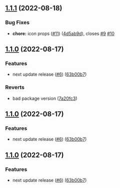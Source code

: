 ## [1.1.1](https://github.com/Walidoux/react-ios15-icons/compare/v1.1.0...v1.1.1) (2022-08-18)


### Bug Fixes

* **chore:** icon props ([#11](https://github.com/Walidoux/react-ios15-icons/issues/11)) ([4d5ab9d](https://github.com/Walidoux/react-ios15-icons/commit/4d5ab9d171604d291bd39967ad1964a5883aeeee)), closes [#9](https://github.com/Walidoux/react-ios15-icons/issues/9) [#10](https://github.com/Walidoux/react-ios15-icons/issues/10)

## [1.1.0](https://github.com/Walidoux/react-ios15-icons/compare/v1.0.0...v1.1.0) (2022-08-17)


### Features

* next update release ([#6](https://github.com/Walidoux/react-ios15-icons/issues/6)) ([63b00b7](https://github.com/Walidoux/react-ios15-icons/commit/63b00b7c8b8f4b98015681ed76b1de9e0eb07f70))


### Reverts

* bad package version ([7a20fc3](https://github.com/Walidoux/react-ios15-icons/commit/7a20fc3b8adf505a1989982565b1a711380b5aad))

## [1.1.0](https://github.com/Walidoux/react-ios15-icons/compare/v1.0.0...v1.1.0) (2022-08-17)


### Features

* next update release ([#6](https://github.com/Walidoux/react-ios15-icons/issues/6)) ([63b00b7](https://github.com/Walidoux/react-ios15-icons/commit/63b00b7c8b8f4b98015681ed76b1de9e0eb07f70))

## [1.1.0](https://github.com/Walidoux/react-ios15-icons/compare/v1.0.0...v1.1.0) (2022-08-17)


### Features

* next update release ([#6](https://github.com/Walidoux/react-ios15-icons/issues/6)) ([63b00b7](https://github.com/Walidoux/react-ios15-icons/commit/63b00b7c8b8f4b98015681ed76b1de9e0eb07f70))
